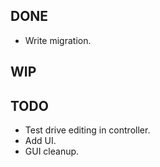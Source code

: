 DONE
----
* Write migration.

WIP
---

TODO
----
* Test drive editing in controller.
* Add UI.
* GUI cleanup.